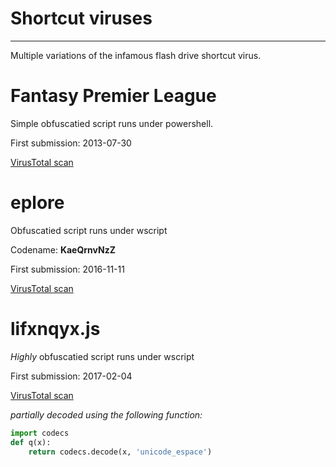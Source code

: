 # Shortcut viruses
---

Multiple variations of the infamous flash drive shortcut virus.

# Fantasy Premier League
Simple obfuscatied script runs under powershell.

First submission: 2013-07-30

[VirusTotal scan](https://www.virustotal.com/en/file/2a5f2de11a35132a654da679e517f7a777c49a8bd28d6c3608659f6bc4950611/analysis/)

# eplore
Obfuscatied script runs under wscript

Codename: **KaeQrnvNzZ**

First submission: 2016-11-11

[VirusTotal scan](https://www.virustotal.com/en/file/2492e7bffc36c851bab8b9e45b21d02ba5b524c03f3c55cc870c40ce02f2589d/analysis/)

# lifxnqyx.js
*Highly* obfuscatied script runs under wscript

First submission: 2017-02-04

[VirusTotal scan](https://www.virustotal.com/en/file/ab695805dd9ba5492f48f8e1ed202bab84bee0c438a892dab3e35d3c123ddfd3/analysis/)

*partially decoded using the following function:*
```py
import codecs
def q(x):
	return codecs.decode(x, 'unicode_espace')
```